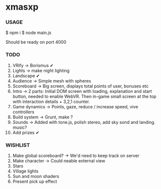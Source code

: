 # xmasxp

### USAGE

$ npm i
$ node main.js

Should be ready on port 4000

### TODO

1. VRify -> Borismus ✔
2. Lights -> make night lighting
3. Landscape ✔
4. Audience -> Simple mesh with spheres
5. Scoreboard -> Big screen, displays total points of user, bonuses etc
6. Intro -> 2 parts: Initial DOM screen with loading, explanation and start button, needed to enable WebVR. Then in-game small screen at the top with interaction details + 3,2,1 counter.
7. Game dynamics -> Points, gaze, reduce / increase speed, vive controllers
8. Build system -> Grunt, make ?
9. Sounds -> Added with tone.js, polish stereo, add sky sond and landing. music?
10. Add prizes ✔

### WISHLIST

1. Make global scoreboard? -> We'd need to keep track on server
2. Make character -> Could neable external view
3. Stars
4. Village lights
5. Sun and moon shaders
6. Present pick up effect